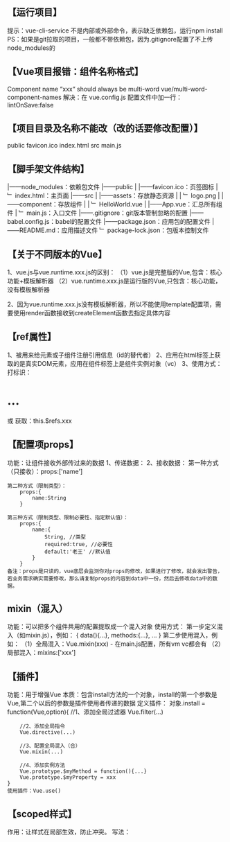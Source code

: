 ## 【运行项目】
提示：vue-cli-service 不是内部或外部命令，表示缺乏依赖包，运行npm install
PS：如果是git拉取的项目，一般都不带依赖包，因为.gitignore配置了不上传node_modules的


## 【Vue项目报错：组件名称格式】
Component name “xxx“ should always be multi-word vue/multi-word-component-names
解决：在 vue.config.js 配置文件中加一行：lintOnSave:false


## 【项目目录及名称不能改（改的话要修改配置）】
public
    favicon.ico
    index.html
src
    main.js


## 【脚手架文件结构】
|——node_modules：依赖包文件
|——public
|   |——favicon.ico：页签图标
|   ﹂ index.html：主页面
|——src
|   |——assets：存放静态资源
|   |   ﹂ logo.png
|   |——component：存放组件
|   |   ﹂ HelloWorld.vue
|   |——App.vue：汇总所有组件
|   ﹂ main.js：入口文件
|——.gitignore：git版本管制忽略的配置
|——babel.config.js：babel的配置文件
|——package.json：应用包的配置文件
|——README.md：应用描述文件
﹂ package-lock.json：包版本控制文件


## 【关于不同版本的Vue】
1、vue.js与vue.runtime.xxx.js的区别：
    （1）vue.js是完整版的Vue,包含：核心功能+模板解析器
    （2）vue.runtime.xxx.js是运行版的Vue,只包含：核心功能，没有模板解析器

2、因为vue.runtime.xxx.js没有模板解析器，所以不能使用template配置项，需要使用render函数接收到createElement函数去指定具体内容


## 【ref属性】
1、被用来给元素或子组件注册引用信息（id的替代者）
2、应用在html标签上获取的是真实DOM元素，应用在组件标签上是组件实例对象（vc）
3、使用方式：
    打标识：<h1 ref="xxx">...</h1> 或 <School ref="xxx"></School>
    获取：this.$refs.xxx


## 【配置项props】
功能：让组件接收外部传过来的数据
1、传递数据：
    <Demo name="xxx"/>
2、接收数据：
    第一种方式（只接收）：props:['name']

    第二种方式（限制类型）：
        props:{
            name:String
        }
    
    第三种方式（限制类型、限制必要性、指定默认值）：
        props:{
            name:{
                String, //类型
                required:true, //必要性
                default:'老王' //默认值
            }
        }
    备注：props是只读的，vue底层会监测你对props的修改，如果进行了修改，就会发出警告，若业务需求确实需要修改，那么请复制props的内容到data中一份，然后去修改data中的数据。


## mixin（混入）
功能：可以把多个组件共用的配置提取成一个混入对象
使用方式：
    第一步定义混入（如mixin.js），例如：
        {
            data(){...},
            methods:{...},
            ...
        }
    第二步使用混入，例如：
        （1）全局混入：Vue.mixin(xxx)    - 在main.js配置，所有vm vc都会有
        （2）局部混入：mixins:['xxx']


## 【插件】
功能：用于增强Vue
本质：包含install方法的一个对象，install的第一个参数是Vue,第二个以后的参数是插件使用者传递的数据
定义插件：
    对象.install = function(Vue,option){
        //1、添加全局过滤器
        Vue.filter(...)

        //2、添加全局指令
        Vue.directive(...)

        //3、配置全局混入（合）
        Vue.mixin(...)

        //4、添加实例方法
        Vue.prototype.$myMethod = function(){...}
        Vue.prototype.$myProperty = xxx
    }
    使用插件：Vue.use()


## 【scoped样式】
作用：让样式在局部生效，防止冲突。
写法：<style scoped>






















